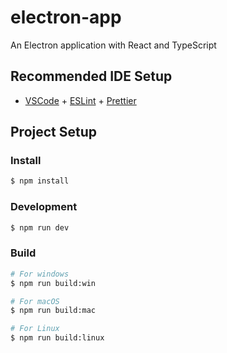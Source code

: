 # electron-app

An Electron application with React and TypeScript

## Recommended IDE Setup

- [VSCode](https://code.visualstudio.com/) + [ESLint](https://marketplace.visualstudio.com/items?itemName=dbaeumer.vscode-eslint) + [Prettier](https://marketplace.visualstudio.com/items?itemName=esbenp.prettier-vscode)

## Project Setup

### Install

```bash
$ npm install
```
 
### Development

```bash 
$ npm run dev
```

### Build

```bash
# For windows
$ npm run build:win 

# For macOS 
$ npm run build:mac

# For Linux
$ npm run build:linux
```
